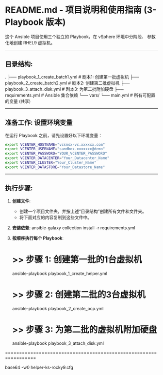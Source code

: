 README.md - 项目说明和使用指南 (3-Playbook 版本)
=================================================================

这个 Ansible 项目使用三个独立的 Playbook，在 vSphere 环境中分阶段、
参数化地创建 RHEL9 虚拟机。

-----
目录结构:
-----
.
├── playbook_1_create_batch1.yml   # 剧本1: 创建第一批虚拟机
├── playbook_2_create_batch2.yml   # 剧本2: 创建第二批虚拟机
├── playbook_3_attach_disk.yml     # 剧本3: 为第二批附加硬盘
├── requirements.yml               # Ansible 集合依赖
└── vars/
    └── main.yml                   # 所有可配置的变量 (共享)

-----
准备工作: 设置环境变量
-----

在运行 Playbook 之前，请先设置好以下环境变量：

```bash
export VCENTER_HOSTNAME="vcsnsx-vc.xxxxxx.com"
export VCENTER_USERNAME="sandbox-xxxxxxx@demo"
export VCENTER_PASSWORD="YOUR_VCENTER_PASSWORD"
export VCENTER_DATACENTER="Your_Datacenter_Name"
export VCENTER_CLUSTER="Your_Cluster_Name"
export VCENTER_DATASTORE="Your_Datastore_Name"
```

-----
执行步骤:
-----

1. **创建文件**:
   - 创建一个项目文件夹，并按上述“目录结构”创建所有文件和文件夹。
   - 将下面对应的内容复制到这些文件中。

2. **安装依赖**:
   ansible-galaxy collection install -r requirements.yml

3. **按顺序执行每个 Playbook**:

   # >> 步骤 1: 创建第一批的1台虚拟机
   ansible-playbook playbook_1_create_helper.yml

   # >> 步骤 2: 创建第二批的3台虚拟机
   ansible-playbook playbook_2_create_ocp.yml

   # >> 步骤 3: 为第二批的虚拟机附加硬盘
   ansible-playbook playbook_3_attach_disk.yml

=================================================================


base64 -w0 helper-ks-rocky9.cfg
